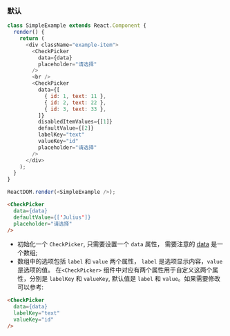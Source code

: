 

### 默认

<!--start-code-->
```js
class SimpleExample extends React.Component {
  render() {
    return (
      <div className="example-item">
        <CheckPicker
          data={data}
          placeholder="请选择"
        />
        <br />
        <CheckPicker
          data={[
            { id: 1, text: 11 },
            { id: 2, text: 22 },
            { id: 3, text: 33 },
          ]}
          disabledItemValues={[1]}
          defaultValue={[2]}
          labelKey="text"
          valueKey="id"
          placeholder="请选择"
        />
      </div>
    );
  }
}

ReactDOM.render(<SimpleExample />);
```
<!--end-code-->


```html
<CheckPicker
  data={data}
  defaultValue={['Julius']}
  placeholder="请选择"
/>
```
- 初始化一个 `CheckPicker`, 只需要设置一个 `data` 属性， 需要注意的 [data](https://github.com/rsuite/rsuite-checkpicker/blob/master/docs/data/users.js) 是一个数组;
- 数组中的选项包括 `label` 和 `value` 两个属性， `label` 是选项显示内容，`value` 是选项的值。 在`<CheckPicker>` 组件中对应有两个属性用于自定义这两个属性，分别是 `labelKey` 和 `valueKey`, 默认值是 `label` 和 `value`。如果需要修改可以参考:

```html
<CheckPicker
  data={data}
  labelKey="text"
  valueKey="id"
/>
```
